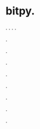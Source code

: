 # bitpy.
.
.
.
.












.






















































.
























.



























.

















































































.































































.































































































.















.









































